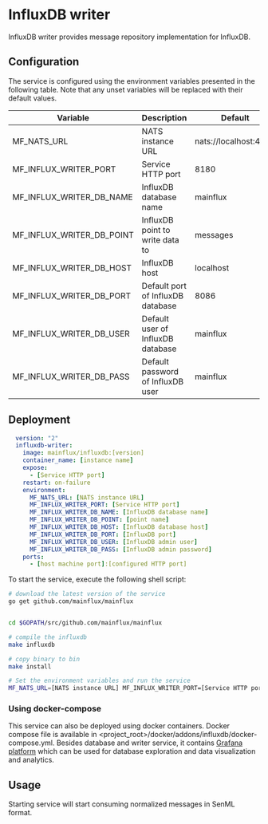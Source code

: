 # InfluxDB writer

InfluxDB writer provides message repository implementation for InfluxDB.

## Configuration

The service is configured using the environment variables presented in the
following table. Note that any unset variables will be replaced with their
default values.

| Variable                  | Description                       | Default               |
|---------------------------|-----------------------------------|-----------------------|
| MF_NATS_URL               | NATS instance URL                 | nats://localhost:4222 |
| MF_INFLUX_WRITER_PORT     | Service HTTP port                 | 8180                  |
| MF_INFLUX_WRITER_DB_NAME  | InfluxDB database name            | mainflux              |
| MF_INFLUX_WRITER_DB_POINT | InfluxDB point to write data to   | messages              |
| MF_INFLUX_WRITER_DB_HOST  | InfluxDB host                     | localhost             |
| MF_INFLUX_WRITER_DB_PORT  | Default port of InfluxDB database | 8086                  |
| MF_INFLUX_WRITER_DB_USER  | Default user of InfluxDB database | mainflux              |
| MF_INFLUX_WRITER_DB_PASS  | Default password of InfluxDB user | mainflux              |

## Deployment

```yaml
  version: "2"
  influxdb-writer:
    image: mainflux/influxdb:[version]
    container_name: [instance name]
    expose:
      - [Service HTTP port]
    restart: on-failure
    environment:
      MF_NATS_URL: [NATS instance URL]
      MF_INFLUX_WRITER_PORT: [Service HTTP port]
      MF_INFLUX_WRITER_DB_NAME: [InfluxDB database name]
      MF_INFLUX_WRITER_DB_POINT: [point name]
      MF_INFLUX_WRITER_DB_HOST: [InfluxDB database host]
      MF_INFLUX_WRITER_DB_PORT: [InfluxDB port]
      MF_INFLUX_WRITER_DB_USER: [InfluxDB admin user]
      MF_INFLUX_WRITER_DB_PASS: [InfluxDB admin password]
    ports:
      - [host machine port]:[configured HTTP port]
```

To start the service, execute the following shell script:

```bash
# download the latest version of the service
go get github.com/mainflux/mainflux


cd $GOPATH/src/github.com/mainflux/mainflux

# compile the influxdb
make influxdb

# copy binary to bin
make install

# Set the environment variables and run the service
MF_NATS_URL=[NATS instance URL] MF_INFLUX_WRITER_PORT=[Service HTTP port] MF_INFLUX_WRITER_DB_NAME=[InfluxDB database name] MF_INFLUX_WRITER_DB_POINT=[point name] MF_INFLUX_WRITER_DB_HOST=[InfluxDB database host] MF_INFLUX_WRITER_DB_PORT=[InfluxDB port] MF_INFLUX_WRITER_DB_USER=[InfluxDB admin user] MF_INFLUX_WRITER_DB_PASS=[InfluxDB admin password] $GOBIN/mainflux-influxdb

```

### Using docker-compose

This service can also be deployed using docker containers.
Docker compose file is available in <project_root>/docker/addons/influxdb/docker-compose.yml. Besides database
and writer service, it contains [Grafana platform](https://grafana.com/) which can be used for database
exploration and data visualization and analytics.

## Usage

Starting service will start consuming normalized messages in SenML format.

[doc]: http://mainflux.readthedocs.io
